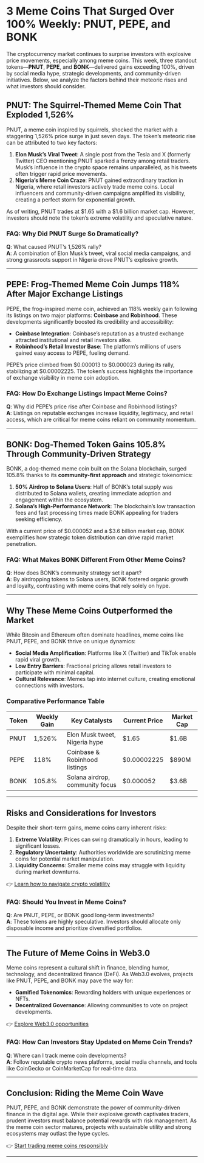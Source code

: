 # 3 Meme Coins That Surged Over 100% Weekly: PNUT, PEPE, and BONK  

The cryptocurrency market continues to surprise investors with explosive price movements, especially among meme coins. This week, three standout tokens—**PNUT**, **PEPE**, and **BONK**—delivered gains exceeding 100%, driven by social media hype, strategic developments, and community-driven initiatives. Below, we analyze the factors behind their meteoric rises and what investors should consider.  

## PNUT: The Squirrel-Themed Meme Coin That Exploded 1,526%  

PNUT, a meme coin inspired by squirrels, shocked the market with a staggering 1,526% price surge in just seven days. The token’s meteoric rise can be attributed to two key factors:  
1. **Elon Musk’s Viral Tweet**: A single post from the Tesla and X (formerly Twitter) CEO mentioning PNUT sparked a frenzy among retail traders. Musk’s influence in the crypto space remains unparalleled, as his tweets often trigger rapid price movements.  
2. **Nigeria’s Meme Coin Craze**: PNUT gained extraordinary traction in Nigeria, where retail investors actively trade meme coins. Local influencers and community-driven campaigns amplified its visibility, creating a perfect storm for exponential growth.  

As of writing, PNUT trades at $1.65 with a $1.6 billion market cap. However, investors should note the token’s extreme volatility and speculative nature.  

### FAQ: Why Did PNUT Surge So Dramatically?  
**Q**: What caused PNUT’s 1,526% rally?  
**A**: A combination of Elon Musk’s tweet, viral social media campaigns, and strong grassroots support in Nigeria drove PNUT’s explosive growth.  

---

## PEPE: Frog-Themed Meme Coin Jumps 118% After Major Exchange Listings  

PEPE, the frog-inspired meme coin, achieved an 118% weekly gain following its listings on two major platforms: **Coinbase** and **Robinhood**. These developments significantly boosted its credibility and accessibility:  
- **Coinbase Integration**: Coinbase’s reputation as a trusted exchange attracted institutional and retail investors alike.  
- **Robinhood’s Retail Investor Base**: The platform’s millions of users gained easy access to PEPE, fueling demand.  

PEPE’s price climbed from $0.000013 to $0.000023 during its rally, stabilizing at $0.00002225. The token’s success highlights the importance of exchange visibility in meme coin adoption.  

### FAQ: How Do Exchange Listings Impact Meme Coins?  
**Q**: Why did PEPE’s price rise after Coinbase and Robinhood listings?  
**A**: Listings on reputable exchanges increase liquidity, legitimacy, and retail access, which are critical for meme coins reliant on community momentum.  

---

## BONK: Dog-Themed Token Gains 105.8% Through Community-Driven Strategy  

BONK, a dog-themed meme coin built on the Solana blockchain, surged 105.8% thanks to its **community-first approach** and strategic tokenomics:  
1. **50% Airdrop to Solana Users**: Half of BONK’s total supply was distributed to Solana wallets, creating immediate adoption and engagement within the ecosystem.  
2. **Solana’s High-Performance Network**: The blockchain’s low transaction fees and fast processing times made BONK appealing for traders seeking efficiency.  

With a current price of $0.000052 and a $3.6 billion market cap, BONK exemplifies how strategic token distribution can drive rapid market penetration.  

### FAQ: What Makes BONK Different From Other Meme Coins?  
**Q**: How does BONK’s community strategy set it apart?  
**A**: By airdropping tokens to Solana users, BONK fostered organic growth and loyalty, contrasting with meme coins that rely solely on hype.  

---

## Why These Meme Coins Outperformed the Market  

While Bitcoin and Ethereum often dominate headlines, meme coins like PNUT, PEPE, and BONK thrive on unique dynamics:  
- **Social Media Amplification**: Platforms like X (Twitter) and TikTok enable rapid viral growth.  
- **Low Entry Barriers**: Fractional pricing allows retail investors to participate with minimal capital.  
- **Cultural Relevance**: Memes tap into internet culture, creating emotional connections with investors.  

### Comparative Performance Table  

| Token | Weekly Gain | Key Catalysts | Current Price | Market Cap |  
|-------|-------------|---------------|---------------|------------|  
| PNUT  | 1,526%      | Elon Musk tweet, Nigeria hype | $1.65 | $1.6B |  
| PEPE  | 118%        | Coinbase & Robinhood listings | $0.00002225 | $890M |  
| BONK  | 105.8%      | Solana airdrop, community focus | $0.000052 | $3.6B |  

---

## Risks and Considerations for Investors  

Despite their short-term gains, meme coins carry inherent risks:  
1. **Extreme Volatility**: Prices can swing dramatically in hours, leading to significant losses.  
2. **Regulatory Uncertainty**: Authorities worldwide are scrutinizing meme coins for potential market manipulation.  
3. **Liquidity Concerns**: Smaller meme coins may struggle with liquidity during market downturns.  

👉 [Learn how to navigate crypto volatility](https://bit.ly/okx-bonus)  

### FAQ: Should You Invest in Meme Coins?  
**Q**: Are PNUT, PEPE, or BONK good long-term investments?  
**A**: These tokens are highly speculative. Investors should allocate only disposable income and prioritize diversified portfolios.  

---

## The Future of Meme Coins in Web3.0  

Meme coins represent a cultural shift in finance, blending humor, technology, and decentralized finance (DeFi). As Web3.0 evolves, projects like PNUT, PEPE, and BONK may pave the way for:  
- **Gamified Tokenomics**: Rewarding holders with unique experiences or NFTs.  
- **Decentralized Governance**: Allowing communities to vote on project developments.  

👉 [Explore Web3.0 opportunities](https://bit.ly/okx-bonus)  

### FAQ: How Can Investors Stay Updated on Meme Coin Trends?  
**Q**: Where can I track meme coin developments?  
**A**: Follow reputable crypto news platforms, social media channels, and tools like CoinGecko or CoinMarketCap for real-time data.  

---

## Conclusion: Riding the Meme Coin Wave  

PNUT, PEPE, and BONK demonstrate the power of community-driven finance in the digital age. While their explosive growth captivates traders, prudent investors must balance potential rewards with risk management. As the meme coin sector matures, projects with sustainable utility and strong ecosystems may outlast the hype cycles.  

👉 [Start trading meme coins responsibly](https://bit.ly/okx-bonus)  

--- 
